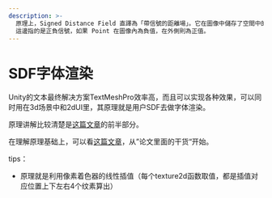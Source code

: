 ```yaml
---
description: >-
  原理上，Signed Distance Field 直譯為「帶信號的距離場」。它在圖像中儲存了空間中的各個 Point 到圖像輪廓之間的距離，Signed
  這邊指的是正負信號，如果 Point 在圖像內為負值，在外側則為正值。
---
```


# SDF字体渲染

Unity的文本最终解决方案TextMeshPro效率高，而且可以实现各种效果，可以同时用在3d场景中和2dUI里，其原理就是用户SDF去做字体渲染。

原理讲解比较清楚是[这篇文章](https://medium.com/codememo/spark-ar-%E5%AF%A6%E4%BD%9C-sdf-shader-%E4%B8%8A-b0864938df3b)的前半部分。

在理解原理基础上，可以看[这篇文章](https://zhuanlan.zhihu.com/p/26217154)，从”论文里面的干货“开始。



tips：

* 原理就是利用像素着色器的线性插值（每个texture2d函数取值，都是插值对应位置上下左右4个纹素算出）
